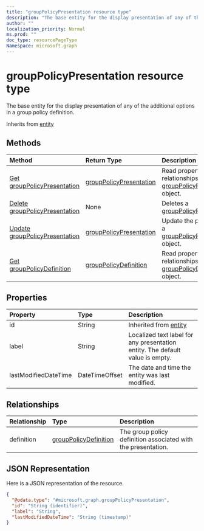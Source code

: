 ```yaml
---
title: "groupPolicyPresentation resource type"
description: "The base entity for the display presentation of any of the additional options in a group policy definition."
author: ""
localization_priority: Normal
ms.prod: ""
doc_type: resourcePageType
Namespace: microsoft.graph
---
```



# groupPolicyPresentation resource type

The base entity for the display presentation of any of the additional options in a group policy definition.


Inherits from [entity](../resources/entity.md)

## Methods
|Method|Return Type|Description|
|:---|:---|:---|
|[Get groupPolicyPresentation](../api/grouppolicypresentation-get.md)|[groupPolicyPresentation](../resources/groupPolicyPresentation.md)|Read properties and relationships of the [groupPolicyPresentation](../resources/grouppolicypresentation.md) object.|
|[Delete groupPolicyPresentation](../api/grouppolicypresentation-delete.md)|None|Deletes a [groupPolicyPresentation](../resources/grouppolicypresentation.md).|
|[Update groupPolicyPresentation](../api/grouppolicypresentation-update.md)|[groupPolicyPresentation](../resources/groupPolicyPresentation.md)|Update the properties of a [groupPolicyPresentation](../resources/grouppolicypresentation.md) object.|
|[Get groupPolicyDefinition](../api/grouppolicydefinition-get.md)|[groupPolicyDefinition](../resources/groupPolicyDefinition.md)|Read properties and relationships of the [groupPolicyDefinition](../resources/grouppolicydefinition.md) object.|

## Properties
|Property|Type|Description|
|:---|:---|:---|
|id|String| Inherited from [entity](../resources/entity.md)|
|label|String|Localized text label for any presentation entity. The default value is empty.|
|lastModifiedDateTime|DateTimeOffset|The date and time the entity was last modified.|

## Relationships
|Relationship|Type|Description|
|:---|:---|:---|
|definition|[groupPolicyDefinition](../resources/groupPolicyDefinition.md)|The group policy definition associated with the presentation.|

## JSON Representation
Here is a JSON representation of the resource.
<!-- {
  "blockType": "resource",
  "keyProperty": "id",
  "@odata.type": "microsoft.graph.groupPolicyPresentation",
  "baseType": "microsoft.graph.entity",
  "openType": false
}
-->
``` json
{
  "@odata.type": "#microsoft.graph.groupPolicyPresentation",
  "id": "String (identifier)",
  "label": "String",
  "lastModifiedDateTime": "String (timestamp)"
}
```

